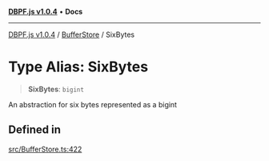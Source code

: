 [**DBPF.js v1.0.4**](../../README.md) • **Docs**

***

[DBPF.js v1.0.4](../../README.md) / [BufferStore](../README.md) / SixBytes

# Type Alias: SixBytes

> **SixBytes**: `bigint`

An abstraction for six bytes represented as a bigint

## Defined in

[src/BufferStore.ts:422](https://github.com/anonhostpi/DBPF.js/blob/e569a7b6dd4749dd61bb4dc9869d762307968221/src/BufferStore.ts#L422)
